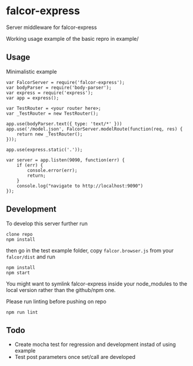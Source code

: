 # falcor-express
Server middleware for falcor-express

Working usage example of the basic repro in example/

## Usage
Minimalistic example

```
var FalcorServer = require('falcor-express');
var bodyParser = require('body-parser');
var express = require('express');
var app = express();

var TestRouter = <your router here>;
var _TestRouter = new TestRouter();

app.use(bodyParser.text({ type: 'text/*' }))
app.use('/model.json', FalcorServer.modelRoute(function(req, res) {
    return new _TestRouter();
}));

app.use(express.static('.'));

var server = app.listen(9090, function(err) {
    if (err) {
        console.error(err);
        return;
    }
    console.log("navigate to http://localhost:9090")
});

```

## Development
To develop this server further run
```
clone repo
npm install
```
then go in the test example folder, copy ``falcor.browser.js`` from your ``falcor/dist`` and run
```
npm install
npm start
```
You might want to symlink falcor-express inside your node_modules to the local version rather than the github/npm one.

Please run linting before pushing on repo
```
npm run lint
```

## Todo
 * Create mocha test for regression and development instad of using example  
 * Test post parameters once set/call are developed  
 
